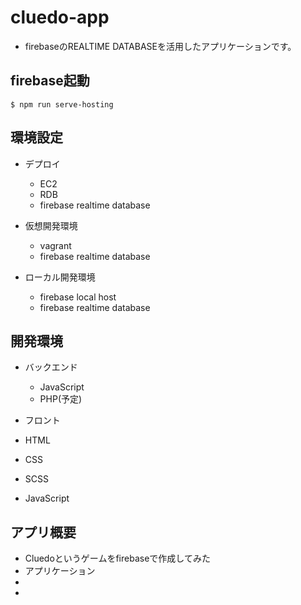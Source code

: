 # cluedo-app

- firebaseのREALTIME DATABASEを活用したアプリケーションです。

## firebase起動
`$ npm run serve-hosting`

## 環境設定

- デプロイ
  - EC2
  - RDB
  - firebase realtime database

- 仮想開発環境
  - vagrant
  - firebase realtime database

- ローカル開発環境
  - firebase local host
  - firebase realtime database

## 開発環境

- バックエンド
  - JavaScript
  - PHP(予定)

- フロント
 - HTML
 - CSS
 - SCSS
 - JavaScript

## アプリ概要

- Cluedoというゲームをfirebaseで作成してみた
- アプリケーション
-
-

